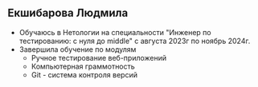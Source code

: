 ## Екшибарова Людмила

* Обучаюсь в Нетологии на специальности "Инженер по тестированию: с нуля до middle" с августа 2023г по ноябрь 2024г.
* Завершила обучение по модулям
  * Ручное тестирование веб-приложений
  * Компьютерная граммотность 
  * Git - система контроля версий

